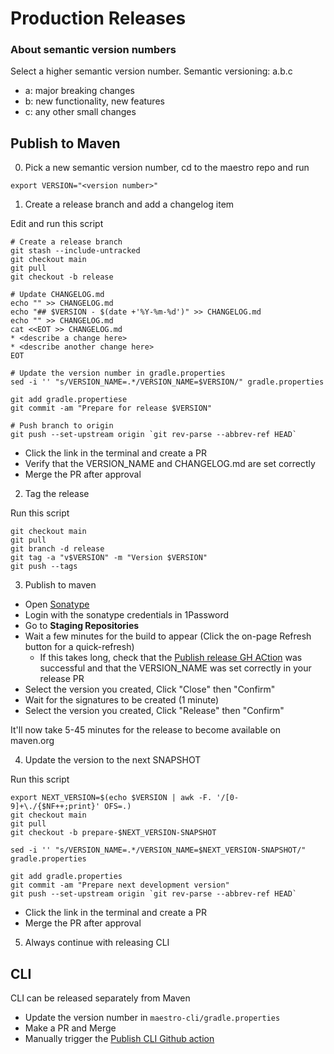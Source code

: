 # Production Releases

### About semantic version numbers

Select a higher semantic version number.
Semantic versioning: a.b.c
   * a: major breaking changes
   * b: new functionality, new features
   * c: any other small changes

## Publish to Maven

0. Pick a new semantic version number, cd to the maestro repo and run

  `export VERSION="<version number>"`

1. Create a release branch and add a changelog item

Edit and run this script
```
# Create a release branch
git stash --include-untracked
git checkout main
git pull
git checkout -b release

# Update CHANGELOG.md
echo "" >> CHANGELOG.md
echo "## $VERSION - $(date +'%Y-%m-%d')" >> CHANGELOG.md
echo "" >> CHANGELOG.md
cat <<EOT >> CHANGELOG.md
* <describe a change here>
* <describe another change here>
EOT

# Update the version number in gradle.properties
sed -i '' "s/VERSION_NAME=.*/VERSION_NAME=$VERSION/" gradle.properties

git add gradle.propertiese
git commit -am "Prepare for release $VERSION"

# Push branch to origin
git push --set-upstream origin `git rev-parse --abbrev-ref HEAD`
```

  * Click the link in the terminal and create a PR
  * Verify that the VERSION_NAME and CHANGELOG.md are set correctly
  * Merge the PR after approval

2. Tag the release

Run this script
```
git checkout main
git pull
git branch -d release
git tag -a "v$VERSION" -m "Version $VERSION"
git push --tags
```

3. Publish to maven

  * Open [Sonatype](https://s01.oss.sonatype.org/)
  * Login with the sonatype credentials in 1Password
  * Go to **Staging Repositories**
  * Wait a few minutes for the build to appear (Click the on-page Refresh button for a quick-refresh)
    * If this takes long, check that the [Publish release GH ACtion](https://github.com/mobile-dev-inc/maestro/actions/workflows/publish-release.yml) was successful and that the VERSION_NAME was set correctly in your release PR
  * Select the version you created, Click "Close" then "Confirm"
  * Wait for the signatures to be created (1 minute)
  * Select the version you created, Click "Release" then "Confirm"

It'll now take 5-45 minutes for the release to become available on maven.org

4. Update the version to the next SNAPSHOT

Run this script
```
export NEXT_VERSION=$(echo $VERSION | awk -F. '/[0-9]+\./{$NF++;print}' OFS=.)
git checkout main
git pull
git checkout -b prepare-$NEXT_VERSION-SNAPSHOT

sed -i '' "s/VERSION_NAME=.*/VERSION_NAME=$NEXT_VERSION-SNAPSHOT/" gradle.properties

git add gradle.properties
git commit -am "Prepare next development version"
git push --set-upstream origin `git rev-parse --abbrev-ref HEAD`
```

  * Click the link in the terminal and create a PR
  * Merge the PR after approval

5. Always continue with releasing CLI

## CLI

CLI can be released separately from Maven

- Update the version number in `maestro-cli/gradle.properties`
- Make a PR and Merge
- Manually trigger the [Publish CLI Github action](https://github.com/mobile-dev-inc/maestro/actions/workflows/publish-cli.yml)
